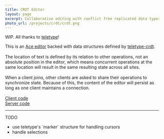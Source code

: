 ```yaml
---
title: CRDT Editor
layout: page
excerpt: Collaborative editing with conflict free replicated data types
photo_url: /projects/crdt/crdt.png
---
```


WIP. All thanks to [teletype](https://github.com/atom/teletype)!

<div class="box">
    <div id="root"></div>
    <div>
    This is an <a href="https://ace.c9.io/">Ace editor</a> backed with data structures defined by <a href="https://github.com/atom/teletype-crdt">teletype-crdt</a>.
    <br>
    <br>
    The location of text is defined by its relation to other operations, not an absolute position in the editor, which means concurrent operations at the same location will result in the same resulting state across all sites.
    <br>
    <br>
    When a client joins, other clients are asked to share their operations to synchronize state. Because of this, the content of the editor will persist as long as one client maintains a connection.
    <br>
    <br>
    <a href="https://github.com/anderoonies/crdt-editor" target="_blank">Client code</a>
    <br>
    <a href="https://github.com/anderoonies/crdt-server" target="_blank">Server code</a>
    </div>
</div>
<hr>
<div>
<p>TODO</p>
<ul>
    <li>use teletype's `marker` structure for handling cursors</li>
    <li>handle selections</li>
</ul>
</div>

<link rel="stylesheet" href="/projects/crdt/crdt.css" type="text/css">
<script src="/projects/crdt/bundle.js"></script>
